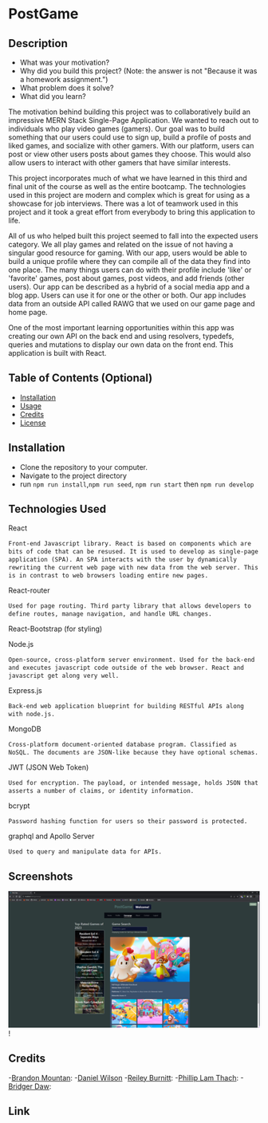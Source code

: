 # PostGame

## Description

- What was your motivation?
- Why did you build this project? (Note: the answer is not "Because it was a homework assignment.")
- What problem does it solve?
- What did you learn?

The motivation behind building this project was to collaboratively build an impressive MERN Stack Single-Page Application. We wanted to reach out to individuals who play video games (gamers). Our goal was to build something that our users could use to sign up, build a profile of posts and liked games, and socialize with other gamers. With our platform, users can post or view other users posts about games they choose. This would also allow users to interact with other gamers that have similar interests.

This project incorporates much of what we have learned in this third and final unit of the course as well as the entire bootcamp. The technologies used in this project are modern and complex which is great for using as a showcase for job interviews. There was a lot of teamwork used in this project and it took a great effort from everybody to bring this application to life.

All of us who helped built this project seemed to fall into the expected users category. We all play games and related on the issue of not having a singular good resource for gaming. With our app, users would be able to build a unique profile where they can compile all of the data they find into one place. The many things users can do with their profile include 'like' or 'favorite' games, post about games, post videos, and add friends (other users). Our app can be described as a hybrid of a social media app and a blog app. Users can use it for one or the other or both. Our app includes data from an outside API called RAWG that we used on our game page and home page.

One of the most important learning opportunities within this app was creating our own API on the back end and using resolvers, typedefs, queries and mutations to display our own data on the front end. This application is built with React.

## Table of Contents (Optional)

- [Installation](#installation)
- [Usage](#usage)
- [Credits](#credits)
- [License](#license)

## Installation

- Clone the repository to your computer.
- Navigate to the project directory
- run `npm run install`,`npm run seed`, `npm run start` then `npm run develop`

## Technologies Used

React

    Front-end Javascript library. React is based on components which are bits of code that can be resused. It is used to develop as single-page application (SPA). An SPA interacts with the user by dynamically rewriting the current web page with new data from the web server. This is in contrast to web browsers loading entire new pages.

React-router

    Used for page routing. Third party library that allows developers to define routes, manage navigation, and handle URL changes.

React-Bootstrap (for styling)

Node.js

    Open-source, cross-platform server environment. Used for the back-end and executes javascript code outside of the web browser. React and javascript get along very well.

Express.js

    Back-end web application blueprint for building RESTful APIs along with node.js.

MongoDB

    Cross-platform document-oriented database program. Classified as NoSQL. The documents are JSON-like because they have optional schemas.

JWT (JSON Web Token)

    Used for encryption. The payload, or intended message, holds JSON that asserts a number of claims, or identity information.

bcrypt

    Password hashing function for users so their password is protected.

graphql and Apollo Server

    Used to query and manipulate data for APIs.

## Screenshots

![screenshot page 3](./images/project3img1.PNG)!

## Credits

-[Brandon Mountan](https://github.com/brandonmountan): -[Daniel Wilson](https://github.com/Part-time-Dan) -[Reiley Burnitt](https://github.com/Reibean): -[Phillip Lam Thach](https://github.com/02madmax): -[Bridger Daw](https://github.com/gymbridger):

## Link
